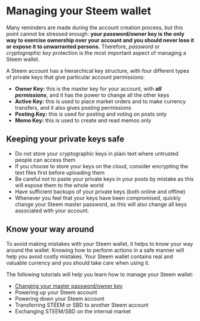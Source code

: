 # Managing your Steem wallet

Many reminders are made during the account creation process, but this point cannot be stressed enough: **your password/owner key is the only way to exercise ownership over your account and you should never lose it or expose it to unwarranted persons.** Therefore, *password* or *cryptographic key* protection is the most important aspect of managing a Steem wallet.

A Steem account has a hierarchical key structure, with four different types of private keys that give particular account permissions:

- **Owner Key:** this is the master key for your account, with ***all permissions***, and it has the power to change all the other keys
- **Active Key:** this is used to place market orders and to make currency transfers, and it also gives posting permissions
- **Posting Key:** this is used for posting and voting on posts only
- **Memo Key:** this is used to create and read memos only

## Keeping your private keys safe

- Do not store your cryptographic keys in plain text where untrusted people can access them
- If you choose to store your keys on the cloud, consider encrypting the text files first before uploading them
- Be careful not to paste your private keys in your posts by mistake as this will expose them to the whole world
- Have sufficient backups of your private keys (both online and offline)
- Whenever you feel that your keys have been compromised, quickly change your Steem master password, as this will also change all keys associated with your account.

## Know your way around

To avoid making mistakes with your Steem wallet, it helps to know your way around the wallet. Knowing how to perform actions in a safe manner will help you avoid costly mistakes. Your Steem wallet contains real and valuable currency and you should take care when using it.

The following tutorials will help you learn how to manage your Steem wallet:

- [Changing your master password/owner key](../tutorials/changing-your-master-password-owner-key.md)
- Powering up your Steem account
- Powering down your Steem account
- Transferring STEEM or SBD to another Steem account
- Exchanging STEEM/SBD on the internal market
